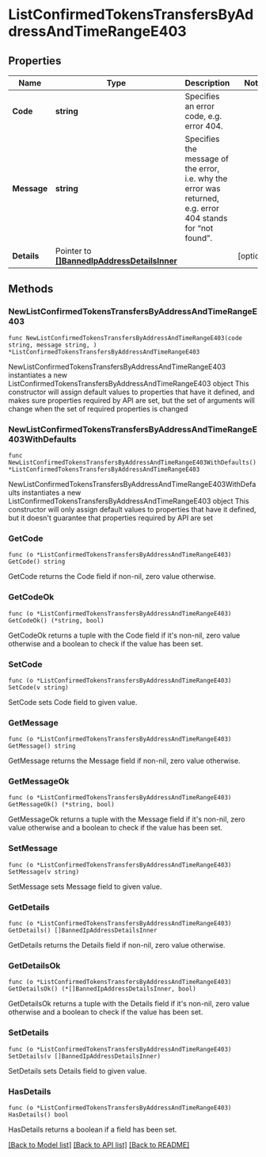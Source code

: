 # ListConfirmedTokensTransfersByAddressAndTimeRangeE403

## Properties

Name | Type | Description | Notes
------------ | ------------- | ------------- | -------------
**Code** | **string** | Specifies an error code, e.g. error 404. | 
**Message** | **string** | Specifies the message of the error, i.e. why the error was returned, e.g. error 404 stands for “not found”. | 
**Details** | Pointer to [**[]BannedIpAddressDetailsInner**](BannedIpAddressDetailsInner.md) |  | [optional] 

## Methods

### NewListConfirmedTokensTransfersByAddressAndTimeRangeE403

`func NewListConfirmedTokensTransfersByAddressAndTimeRangeE403(code string, message string, ) *ListConfirmedTokensTransfersByAddressAndTimeRangeE403`

NewListConfirmedTokensTransfersByAddressAndTimeRangeE403 instantiates a new ListConfirmedTokensTransfersByAddressAndTimeRangeE403 object
This constructor will assign default values to properties that have it defined,
and makes sure properties required by API are set, but the set of arguments
will change when the set of required properties is changed

### NewListConfirmedTokensTransfersByAddressAndTimeRangeE403WithDefaults

`func NewListConfirmedTokensTransfersByAddressAndTimeRangeE403WithDefaults() *ListConfirmedTokensTransfersByAddressAndTimeRangeE403`

NewListConfirmedTokensTransfersByAddressAndTimeRangeE403WithDefaults instantiates a new ListConfirmedTokensTransfersByAddressAndTimeRangeE403 object
This constructor will only assign default values to properties that have it defined,
but it doesn't guarantee that properties required by API are set

### GetCode

`func (o *ListConfirmedTokensTransfersByAddressAndTimeRangeE403) GetCode() string`

GetCode returns the Code field if non-nil, zero value otherwise.

### GetCodeOk

`func (o *ListConfirmedTokensTransfersByAddressAndTimeRangeE403) GetCodeOk() (*string, bool)`

GetCodeOk returns a tuple with the Code field if it's non-nil, zero value otherwise
and a boolean to check if the value has been set.

### SetCode

`func (o *ListConfirmedTokensTransfersByAddressAndTimeRangeE403) SetCode(v string)`

SetCode sets Code field to given value.


### GetMessage

`func (o *ListConfirmedTokensTransfersByAddressAndTimeRangeE403) GetMessage() string`

GetMessage returns the Message field if non-nil, zero value otherwise.

### GetMessageOk

`func (o *ListConfirmedTokensTransfersByAddressAndTimeRangeE403) GetMessageOk() (*string, bool)`

GetMessageOk returns a tuple with the Message field if it's non-nil, zero value otherwise
and a boolean to check if the value has been set.

### SetMessage

`func (o *ListConfirmedTokensTransfersByAddressAndTimeRangeE403) SetMessage(v string)`

SetMessage sets Message field to given value.


### GetDetails

`func (o *ListConfirmedTokensTransfersByAddressAndTimeRangeE403) GetDetails() []BannedIpAddressDetailsInner`

GetDetails returns the Details field if non-nil, zero value otherwise.

### GetDetailsOk

`func (o *ListConfirmedTokensTransfersByAddressAndTimeRangeE403) GetDetailsOk() (*[]BannedIpAddressDetailsInner, bool)`

GetDetailsOk returns a tuple with the Details field if it's non-nil, zero value otherwise
and a boolean to check if the value has been set.

### SetDetails

`func (o *ListConfirmedTokensTransfersByAddressAndTimeRangeE403) SetDetails(v []BannedIpAddressDetailsInner)`

SetDetails sets Details field to given value.

### HasDetails

`func (o *ListConfirmedTokensTransfersByAddressAndTimeRangeE403) HasDetails() bool`

HasDetails returns a boolean if a field has been set.


[[Back to Model list]](../README.md#documentation-for-models) [[Back to API list]](../README.md#documentation-for-api-endpoints) [[Back to README]](../README.md)


